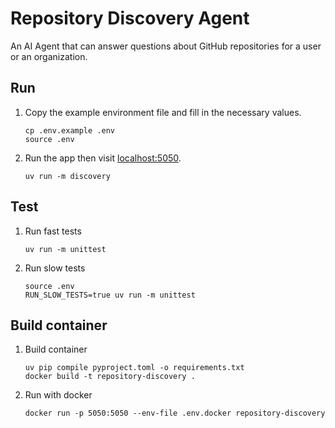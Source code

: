 # Repository Discovery Agent

An AI Agent that can answer questions about GitHub repositories for a user or an organization.

## Run

1.  Copy the example environment file and fill in the necessary values.
    ```shell
    cp .env.example .env 
    source .env
    ```

1.  Run the app then visit [localhost:5050](http://localhost:5050).
    ```shell
    uv run -m discovery
    ```

## Test

1.  Run fast tests
    ```shell
    uv run -m unittest
    ```

1.  Run slow tests
    ```shell
    source .env
    RUN_SLOW_TESTS=true uv run -m unittest
    ```

## Build container

1. Build container
   ```shell
   uv pip compile pyproject.toml -o requirements.txt
   docker build -t repository-discovery .
   ```

1. Run with docker
   ```shell
   docker run -p 5050:5050 --env-file .env.docker repository-discovery
   ```   
